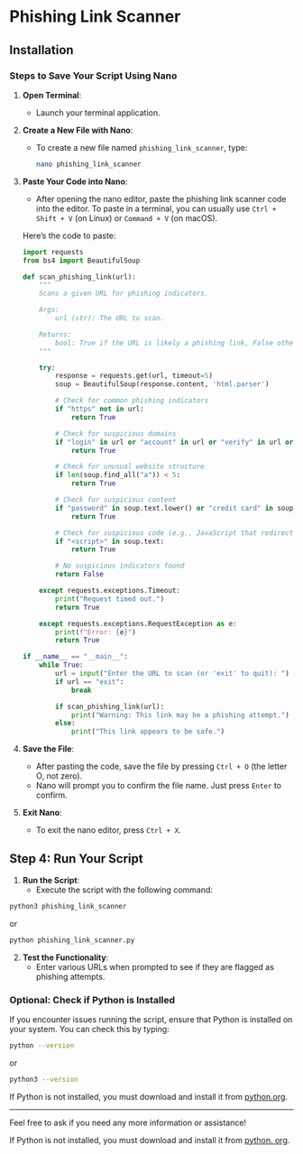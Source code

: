 # Phishing Link Scanner

## Installation

### Steps to Save Your Script Using Nano

1. **Open Terminal**:
   - Launch your terminal application.

2. **Create a New File with Nano**:
   - To create a new file named `phishing_link_scanner`, type:
     ```bash
     nano phishing_link_scanner
     ```

3. **Paste Your Code into Nano**:
   - After opening the nano editor, paste the phishing link scanner code into the editor. To paste in a terminal, you can usually use `Ctrl + Shift + V` (on Linux) or `Command + V` (on macOS).

   Here’s the code to paste:

   ```python
   import requests
   from bs4 import BeautifulSoup

   def scan_phishing_link(url):
       """
       Scans a given URL for phishing indicators.

       Args:
           url (str): The URL to scan.

       Returns:
           bool: True if the URL is likely a phishing link, False otherwise.
       """

       try:
           response = requests.get(url, timeout=5)
           soup = BeautifulSoup(response.content, 'html.parser')

           # Check for common phishing indicators
           if "https" not in url:
               return True

           # Check for suspicious domains
           if "login" in url or "account" in url or "verify" in url or "paypal" in url or "amazon" in url:
               return True

           # Check for unusual website structure
           if len(soup.find_all("a")) < 5:
               return True

           # Check for suspicious content
           if "password" in soup.text.lower() or "credit card" in soup.text.lower():
               return True

           # Check for suspicious code (e.g., JavaScript that redirects to a different page)
           if "<script>" in soup.text:
               return True

           # No suspicious indicators found
           return False

       except requests.exceptions.Timeout:
           print("Request timed out.")
           return True

       except requests.exceptions.RequestException as e:
           print(f"Error: {e}")
           return True

   if __name__ == "__main__":
       while True:
           url = input("Enter the URL to scan (or 'exit' to quit): ")
           if url == "exit":
               break

           if scan_phishing_link(url):
               print("Warning: This link may be a phishing attempt.")
           else:
               print("This link appears to be safe.")
   ```

4. **Save the File**:
   - After pasting the code, save the file by pressing `Ctrl + O` (the letter O, not zero).
   - Nano will prompt you to confirm the file name. Just press `Enter` to confirm.

5. **Exit Nano**:
   - To exit the nano editor, press `Ctrl + X`.

## Step 4: Run Your Script

1. **Run the Script**:
   - Execute the script with the following command:
```bash
python3 phishing_link_scanner
```
or
```bash
python phishing_link_scanner.py
```
2. **Test the Functionality**:
   - Enter various URLs when prompted to see if they are flagged as phishing attempts.

### Optional: Check if Python is Installed

If you encounter issues running the script, ensure that Python is installed on your system. You can check this by typing:

```bash
python --version
```
or
```bash
python3 --version
```

If Python is not installed, you must download and install it from [python.org](https://www.python.org/).

---

Feel free to ask if you need any more information or assistance!

If Python is not installed, you must download and install it from [python. org](https://www.python.org/downloads/).

